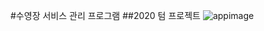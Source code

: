 #수영장 서비스 관리 프로그램
##2020 텀 프로젝트
![appimage](https://user-images.githubusercontent.com/53043464/209839490-8948fc52-b238-4d52-bc54-09eb9eed6ece.png)


